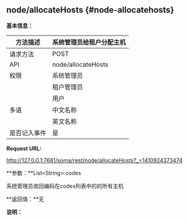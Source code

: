 ## node/allocateHosts {#node-allocatehosts}

**基本信息：**

| 方法描述 | 系统管理员给租户分配主机 |
| --- | --- |
| 请求方法 | POST |
| API | node/allocateHosts |
| 权限 | 系统管理员 | 是 |
|  | 租户管理员 | 否 |
|  | 用户 | 否 |
| 多语 | 中文名称 | 系统管理员给租户分配主机 |
|  | 英文名称 |  |
| 是否记入事件 | 是 |

**Request URL:**

http://127.0.0.1:7681/soma/rest/node/allocateHosts?_=1410924373474

**参数：**List&lt;String&gt; codes

系统管理员收回编码在codes列表中的的所有主机

**返回值：**无

**说明：**